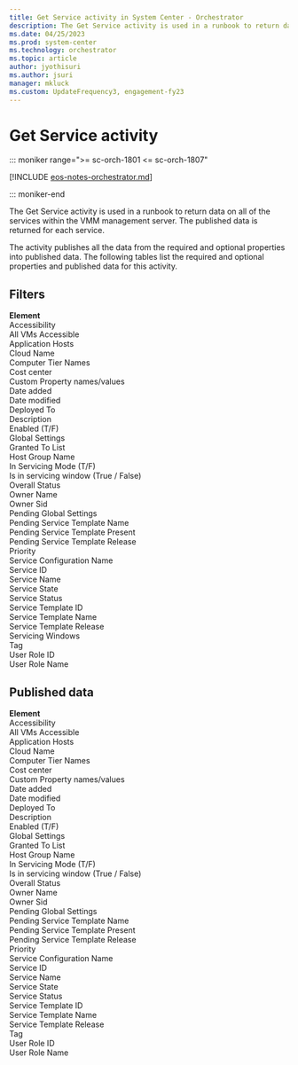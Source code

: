 ```yaml
---
title: Get Service activity in System Center - Orchestrator
description: The Get Service activity is used in a runbook to return data on all of the services within the VMM management server.
ms.date: 04/25/2023
ms.prod: system-center
ms.technology: orchestrator
ms.topic: article
author: jyothisuri
ms.author: jsuri
manager: mkluck
ms.custom: UpdateFrequency3, engagement-fy23
---
```


# Get Service activity

::: moniker range=">= sc-orch-1801 <= sc-orch-1807"

[!INCLUDE [eos-notes-orchestrator.md](../includes/eos-notes-orchestrator.md)]

::: moniker-end

The Get Service activity is used in a runbook to return data on all of the services within the VMM management server. The published data is returned for each service.

The activity publishes all the data from the required and optional properties into published data. The following tables list the required and optional properties and published data for this activity.

## Filters

**Element**<br>
Accessibility  <br>
All VMs Accessible  <br>
Application Hosts  <br>
Cloud Name  <br>
Computer Tier Names  <br>
Cost center  <br>
Custom Property names/values  <br>
Date added  <br>
Date modified  <br>
Deployed To  <br>
Description  <br>
Enabled (T/F)  <br>
Global Settings  <br>
Granted To List  <br>
Host Group Name  <br>
In Servicing Mode (T/F)  <br>
Is in servicing window (True / False)<br>
Overall Status  <br>
Owner Name  <br>
Owner Sid  <br>
Pending Global Settings  <br>
Pending Service Template Name  <br>
Pending Service Template Present  <br>
Pending Service Template Release  <br>
Priority  <br>
Service Configuration Name  <br>
Service ID  <br>
Service Name  <br>
Service State  <br>
Service Status  <br>
Service Template ID  <br>
Service Template Name  <br>
Service Template Release  <br>
Servicing Windows  <br>
Tag  <br>
User Role ID  <br>
User Role Name  <br>

## Published data

**Element**<br>
Accessibility  <br>
All VMs Accessible  <br>
Application Hosts  <br>
Cloud Name  <br>
Computer Tier Names  <br>
Cost center  <br>
Custom Property names/values  <br>
Date added  <br>
Date modified  <br>
Deployed To  <br>
Description  <br>
Enabled (T/F)  <br>
Global Settings  <br>
Granted To List  <br>
Host Group Name  <br>
In Servicing Mode (T/F)  <br>
Is in servicing window (True / False)<br>
Overall Status  <br>
Owner Name  <br>
Owner Sid  <br>
Pending Global Settings  <br>
Pending Service Template Name  <br>
Pending Service Template Present  <br>
Pending Service Template Release  <br>
Priority  <br>
Service Configuration Name  <br>
Service ID  <br>
Service Name  <br>
Service State  <br>
Service Status  <br>
Service Template ID  <br>
Service Template Name  <br>
Service Template Release  <br>
Tag  <br>
User Role ID  <br>
User Role Name  <br>
